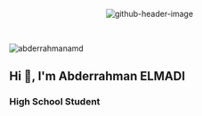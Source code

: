<div align="center">

![github-header-image](https://github.com/user-attachments/assets/93928313-c1e6-4c92-91c1-89cd6e2a6efe)

</div>

<br />

<p align="left"><img src="https://komarev.com/ghpvc/?username=abderrahmanamd&label=Profile%20Views&color=8800dd&style=flat" alt="abderrahmanamd" /></p>

<h2 align="left">Hi 👋, I'm Abderrahman ELMADI</h2>

<h3 align="left">High School Student</h3>
